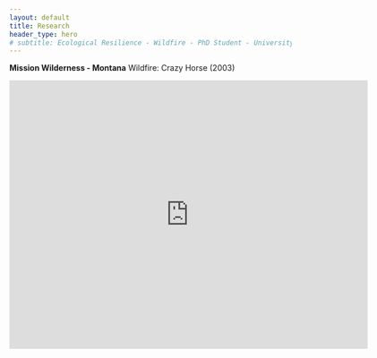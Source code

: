 ```yaml
---
layout: default
title: Research
header_type: hero
# subtitle: Ecological Resilience - Wildfire - PhD Student - University of Montana
---
```


**Mission Wilderness - Montana**
Wildfire: Crazy Horse (2003)

<iframe
    width="640"
    height="480"
    src="https://www.youtube.com/watch?v=aMwzrtX1nTA"
    frameborder="0"
    allow="autoplay; encrypted-media"
    allowfullscreen
>
</iframe>
